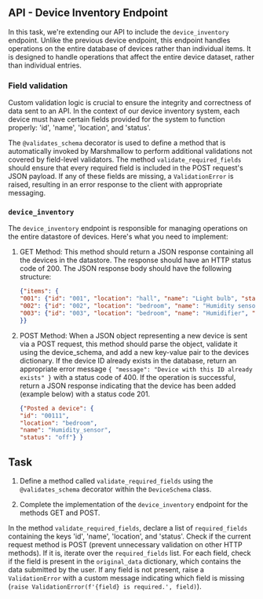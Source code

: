 ## API - Device Inventory Endpoint
In this task, we're extending our API to include the `device_inventory` endpoint. Unlike the 
previous device endpoint, this endpoint handles operations on the entire database of 
devices rather than individual items. It is designed to handle operations that affect the 
entire device dataset, rather than individual entries. 

### Field validation
Custom validation logic is crucial to ensure the integrity and correctness of data 
sent to an API. In the context of our device inventory system, each device must 
have certain fields provided for the system to function properly: 
'id', 'name', 'location', and 'status'.

The `@validates_schema` decorator is used to define a method that is 
automatically invoked by Marshmallow to perform additional validations 
not covered by field-level validators. The method `validate_required_fields` 
should ensure that every required field is included in the POST request's JSON payload. 
If any of these fields are missing, a `ValidationError` is raised, resulting 
in an error response to the client with appropriate messaging.


### `device_inventory`
The `device_inventory` endpoint is responsible for managing operations on the entire 
datastore of devices. Here's what you need to implement:

1. GET Method: This method should return a JSON response containing all the devices in the datastore. 
The response should have an HTTP status code of 200. The JSON response body should have the following structure:
    ```json
    {"items": {
    "001": {"id": "001", "location": "hall", "name": "Light bulb", "status": "off"},
    "002": {"id": "002", "location": "bedroom", "name": "Humidity sensor", "status": "on"},
    "003": {"id": "003", "location": "bedroom", "name": "Humidifier", "status": "off"}
    }}
    ```

2. POST Method: When a JSON object representing a new device is sent via a POST request, 
this method should parse the object, validate it using the device_schema, and add a new key-value 
pair to the devices dictionary. If the device ID already exists in the database, 
return an appropriate error message `{ "message": "Device with this ID already exists" }` with a status code of 400. If the operation is successful, 
return a JSON response indicating that the device has been added (example below) with a status code 201.
   ```json
   {"Posted a device": {
   "id": "00111",
   "location": "bedroom",
   "name": "Humidity_sensor",
   "status": "off"} }
   ```

## Task

1. Define a method called `validate_required_fields` using the `@validates_schema` decorator within the `DeviceSchema` class.

2. Complete the implementation of the `device_inventory` endpoint for the methods GET and POST.

<div class="hint">

  In the method `validate_required_fields`, declare a list of `required_fields` containing the keys 'id', 'name', 'location', and 'status'.
Check if the current request method is POST (prevent unnecessary validation on other HTTP methods). If it is, iterate over the `required_fields` list.
For each field, check if the field is present in the `original_data` dictionary, which contains the data submitted by the user.
If any field is not present, raise a `ValidationError` with a custom message indicating which field is missing (`raise ValidationError(f'{field} is required.', field)`).

</div>

